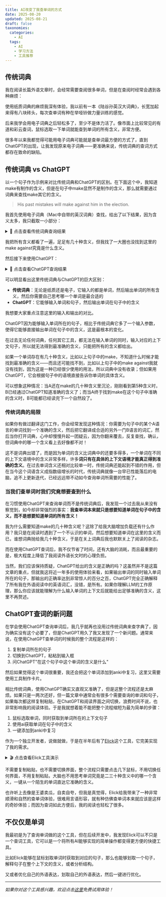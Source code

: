 ```yaml
---
title: AI改变了我查单词的方式
date: 2025-08-20
updated: 2025-08-21
draft: false
taxonomies:
  categories:
    - AI
  tags:
    - AI
    - 学习方法
    - 工具推荐
---
```



## 传统词典

我在阅读长篇外语文章时，会经常需要查阅很多单词，但是在查阅时经常会遇到各种麻烦：


使用纸质词典的麻烦我深有体验，我以前有一本《陆谷孙英汉大词典》，长宽加起来得有八块砖头，每次查单词有种在举哑铃做力量训练的感觉。


后来我学会用电子词典之后轻松多了，至少不是体力活了。像市面上比较常见的有道和彩云查词，鼠标选取一下单词就能查到单词的所有含义，非常方便。

很多年以来我都觉得可能用电子词典可能就是查单词最方便的方式了，直到ChatGPT的出现，让我发现原来电子词典——更准确来说，传统词典的查词方式都存在致命的缺陷。


## 传统词典 vs ChatGPT

以一个句子作为示例来对比传统词典和ChatGPT的区别。在下面这个中，我知道make有制作的含义，但是在句子中make显然不是制作的含义，那么就需要通过词典来查找make其它的含义。

> His past mistakes will make against him in the election.

我首先使用电子词典（Mac中自带的英汉词典）查找，给出了以下结果，因为含义太多，我只截取一小部分：


<details>

<summary onclick="window.open('image-1.png', '_blank')" style="cursor: pointer;">📖 点击查看传统词典查询结果</summary>

</details>



我把所有含义都看了一遍，足足有几十种含义，但我找了一大圈也没找到这里的make against究竟是什么含义。


然后接下来使用ChatGPT：

<details>

<summary onclick="window.open('image.png', '_blank')" style="cursor: pointer;">🤖 点击查看ChatGPT查询结果</summary>

</details>


可以明显看出这里传统词典与ChatGPT的巨大区别：

- **传统词典**：无论是纸质还是电子，它输入的都是单词，然后输出单词的所有含义，然后你需要自己思考哪一个单词是最合适的
- **ChatGPT**：它能够输入单词和句子，然后输出单词在句子中的含义

我想要大家重点注意这里的输入和输出的对比。

ChatGPT因为能够输入单词所在的句子，相比于传统词典它多了一个输入参数，使得它能够直接输出单词在句子中的含义，这是最根本的变化。

在过去无论任何词典，任何其它工具，都无法在输入单词的同时，输入对应的上下文句子，所以就无法得到最准确的含义，只能把所有的含义都给出。

如果一个单词存在有几十种含义，比如以上句子中的make，不知道什么时候才能找到最准确的含义——而且还可能找不到，比如以上句子中的make against我就没有找到，因为这是一种已经很少使用的用法，所以词典中没有收录；但如果用ChatGPT，它会根据句子中的语境直接告诉你单词的具体含义。

可以想象这种情况：当A还在make的几十种含义里沉沦，刚刚看到第5种含义时，B已经通过ChatGPT知道准确的含义了；而当A终于找到make在这个句子中准确的含义时，B可能都已经读完下一个自然段了。

### 传统词典的局限

如果你有做过翻译这门工作，你会经常发现这种情况：你需要为句子中的某个A语言的单词找到一个准确的含义，然后把它翻译成合适的另外一门B语言的词汇，然后当你打开词典，心中却慢慢升起一团疑云，因为你翻来覆去，反复查找，确认，但词典中的哪一个含义看上去好像都不对！

这不是词典出错了，而是因为单词的含义比词典中的还要多得多，一个单词在不同的上下文语境中的含义非常多样，许多**词只有在具体的上下文语境才能真正得到准确的含义**。在过去单词含义还相对比较单一时，传统词典还能起到不错的作用，但在当今这个词语含义成指数级增长的时代，传统词典就像一台早已性能落后的电脑，追不上更新迭代，已经远远带不动如今查询单词所需要的性能了。

### 当我们查单词时我们究竟想要查到什么

在习惯使用ChatGPT来查询单词而不是传统词典后，我发现一个过去我从来没有察觉到，如今却非常强烈的事实：**我查单词本来就只是想要知道单词在句子中的含义，而不是想要知道单词的所有含义！**

我为什么需要知道make的几十种含义呢？这除了给我大脑增加负载还有什么作用？我只是在阅读时遇到了一个不认识的单词，然后想要知道单词在这里的含义而已，谁想词典抛给我几十种含义，于是在关上词典后我也默默关上了阅读的杂志。

而在使用ChatGPT查词后，我不仅节省了时间，还有大脑的消耗，而且最重要的是，极大程度上降低了我阅读外语长文时的心理负担。

当然，我们应该保持质疑，ChatGPT给出的含义是正确的吗？这虽然并不是这篇文章的重点，但就我这将近一年多的使用体验来看，如果输出单词的同时输入单词所在的句子，那输出的正确率达到非常惊人的百分之百，ChatGPT完全正确解释了所有我在外语阅读中的英语词汇，没错，是所有。如果你理解LLM的工作原理，那么你应该就能理解为什么输入单词的上下文后就能给出足够准确的含义，这里不再赘述。


## ChatGPT查词的新问题

在学会使用ChatGPT查询单词后，我几乎就再也没用过传统词典来查字典了，因为确实没有这个必要了，但是ChatGPT用久了我又发现了一个新问题。通常来说，在使用ChatGPT查单词的时候我的整个流程是这样的：

1. 复制单词所在的句子
2. 切换到ChatGPT，粘粘到输入框
3. 问ChatGPT"在这个句子中这个单词的含义是什么"

然后如果觉得这个单词很重要，我还会把这个单词添加到anki中复习，这里又需要使用工具制作卡片。

相比传统词典，使用ChatGPT确实又直观又准确了，但是这整个流程还是太麻烦。如果只是一两次还好，但一篇文章中通常会有很多个需要查询的单词和句子，如果每次都这样复制粘贴，在ChatGPT和阅读界面之间切换，浪费时间不说，也非常影响我的阅读体验。于是我就想着能不能把整个流程缩短为最为简单的步骤：

1. 鼠标选取单词，同时获取到单词所在的上下文句子
2. 使用ai获取单词在句子中的含义
3. 一键添加到anki中复习

作为一个独立开发者，说做就做，于是在半年后有了[Elick](https://elick.it.com/)这个工具，它完美实现了我的需求。

<details>
<summary onclick="window.open('https://assets.elick.it.com/cdn/gifs/elick-demo-zh.gif', '_blank')" style="cursor: pointer;">🎬 点击查看Elick工具演示</summary>

</details>

不需要复制粘贴，也不需要切换界面，整个流程只需要点击几下鼠标，不用切换任何界面，不用复制粘贴，大脑也不用思考单词究竟是二三十种含义中的哪一个含义，一键从一个陌生的单词直达它准确的含义。

也许听上去像是王婆卖瓜，自卖自夸，但我是真觉得，Elick给我带来了一种非常顺滑和自然的查单词体验，很难用言语形容，就有种仿佛查单词本来就应该是这样的奇妙体验；而因为查词如此方便后，我的阅读也轻松了很多。

## 不仅仅是单词

我最初是为了查询单词做的这个工具，但在后续开发中，我发现Elick可以不只是一个查词工具，它可以是一个将所有AI能够实现的简单操作都变得更方便的快捷工具。

比如Elick能够在鼠标划取单词时获取到对应的句子，那么也能够划取一个句子，解释句子在整个上下文的含义，或者分析结构。

又或者优化自己的外语表达，划取自己的外语表达，然后一键进行优化。

---

*如果你对这个工具感兴趣，欢迎点击[这里](https://elick.it.com/)免费试用体验！*
